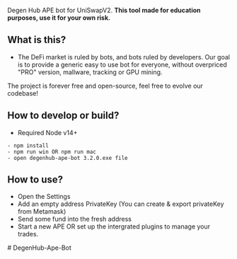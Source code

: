 Degen Hub APE bot for UniSwapV2.
**This tool made for education purposes, use it for your own risk.**

## What is this?
- The DeFi market is ruled by bots, and bots ruled by developers. Our goal is to provide a generic easy to use bot for everyone, without overpriced "PRO" version, mallware, tracking or GPU mining. 

The project is forever free and open-source, feel free to evolve our codebase!

## How to develop or build?
- Required Node v14+
```
- npm install
- npm run win OR npm run mac
- open degenhub-ape-bot 3.2.0.exe file
```

## How to use?
- Open the Settings
- Add an empty address PrivateKey (You can create & export privateKey from Metamask)
- Send some fund into the fresh address
- Start a new APE OR set up the intergrated plugins to manage your trades.

#   D e g e n H u b - A p e - B o t  
 